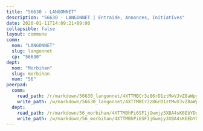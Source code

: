 ```yaml
---
title: "56630 - LANGONNET"
description: "56630 - LANGONNET | Entraide, Annonces, Initiatives"
date: 2020-01-11T14:09:21+09:00
collapsible: false
layout: commune
comm:
  nom: "LANGONNET"
  slug: langonnet
  cp: "56630"
dept:
  nom: "Morbihan"
  slug: morbihan
  num: "56"
peerpad:
  comm:
    read_path: /r/markdown/56630_langonnet/4XTTMBCr3z86rD1ztMwVJvZ8aWpy94NaDYdwfFNDJv8TmPZuo
    write_path: /w/markdown/56630_langonnet/4XTTMBCr3z86rD1ztMwVJvZ8aWpy94NaDYdwfFNDJv8TmPZuo-K3TgUJWrAWdefr7TTjGFtUkDZqkrVMhB6ae3wYAB9qDPSkjzEE2cL8q8XL95pKD1hy784wJmnEZGQ1evLB7atDAXgUmRSazyDXdWrhuYCamhKEX1bqGVwrN3XhLK8XAPSCNK1hv5
  dept:
    read_path: /r/markdown/56_morbihan/4XTTMBhPi6SF1jGwmjy3XBA4sK6EbYDun44EYwF3irZ7aBa5U
    write_path: /w/markdown/56_morbihan/4XTTMBhPi6SF1jGwmjy3XBA4sK6EbYDun44EYwF3irZ7aBa5U-K3TgV3HyhWtqSpmJ2GGLPRtHigVTcxkFRVLMX5R66UyRAN55PNUQgmTNwaDuJmWps9EVWQzncDySYbA7Pg7qEdRXsayrZysPHK4HeKM3FG1U8vQvyUvaDoFo4L4Z8coFC71q4zES
---
```


